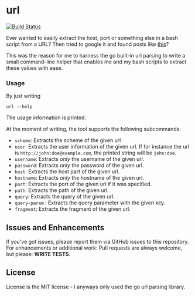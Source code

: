 url
===
[![Build Status](https://travis-ci.org/Adracus/url.svg?branch=master)](https://travis-ci.org/Adracus/url)

Ever wanted to easily extract the host, port or something
else in a bash script from a URL? Then tried to google it
and found posts like [this](http://stackoverflow.com/questions/6174220/parse-url-in-shell-script)?

This was the reason for me to harness the go built-in url
parsing to write a small command-line helper that enables
me and my bash scripts to extract these values with ease.

### Usage

By just writing

``
url --help
``

The usage information is printed.

At the moment of writing, the tool supports the following subcommands:

* `scheme`: Extracts the scheme of the given url
* `user`: Extracts the user information of the given url. If for instance
  the url is `http://john:doe@example.com`, the printed string will be
  `john:doe`.
* `username`: Extracts _only_ the username of the given url.
* `password`: Extracts _only_ the password of the given url.
* `host`: Extracts the host part of the given url.
* `hostname`: Extracts _only_ the hostname of the given url.
* `port`: Extracts the port of the given url if it was specified.
* `path`: Extracts the path of the given url.
* `query`: Extracts the query of the given url.
* `query-param` <name>: Extracts the query parameter with the given key.
* `fragment`: Extracts the fragment of the given url.

## Issues and Enhancements

If you've got issues, please report them via GitHub issues to this repository.
For enhancements or additional work: Pull requests are always welcome, but
please: __WRITE TESTS__.

## License

License is the MIT license - I anyways only used the go url parsing library.

